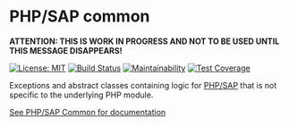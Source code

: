 # PHP/SAP common

**ATTENTION: THIS IS WORK IN PROGRESS AND NOT TO BE USED UNTIL THIS MESSAGE DISAPPEARS!**

[![License: MIT][license-mit]](LICENSE)
[![Build Status][travis-badge]][travis-ci]
[![Maintainability][maintainability-badge]][maintainability]
[![Test Coverage][coverage-badge]][coverage]

Exceptions and abstract classes containing logic for [PHP/SAP][phpsap] that is not specific to the underlying PHP module.

[See PHP/SAP Common for documentation][doc]

[phpsap]: https://php-sap.github.io
[license-mit]: https://img.shields.io/badge/license-MIT-blue.svg
[doc]: https://php-sap.github.io/common "Common classes and exceptions | PHP/SAP"
[travis-badge]: https://travis-ci.org/php-sap/common.svg?branch=master
[travis-ci]: https://travis-ci.org/php-sap/common
[maintainability-badge]: https://api.codeclimate.com/v1/badges/843db325cd8b83ff8eca/maintainability
[maintainability]: https://codeclimate.com/github/php-sap/common/maintainability
[coverage-badge]: https://api.codeclimate.com/v1/badges/843db325cd8b83ff8eca/test_coverage
[coverage]: https://codeclimate.com/github/php-sap/common/test_coverage
